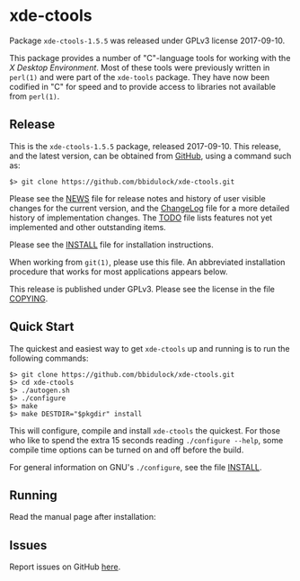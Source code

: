 [xde-ctools -- read me first file.  2017-09-10]: #

xde-ctools
===============

Package `xde-ctools-1.5.5` was released under GPLv3 license 2017-09-10.

This package provides a number of "C"-language tools for working with
the _X Desktop Environment_.  Most of these tools were previously
written in `perl(1)` and were part of the `xde-tools` package.  They
have now been codified in "C" for speed and to provide access to
libraries not available from `perl(1)`.


Release
-------

This is the `xde-ctools-1.5.5` package, released 2017-09-10.  This
release, and the latest version, can be obtained from [GitHub][1], using
a command such as:

    $> git clone https://github.com/bbidulock/xde-ctools.git

Please see the [NEWS][3] file for release notes and history of user
visible changes for the current version, and the [ChangeLog][4] file for
a more detailed history of implementation changes.  The [TODO][5] file
lists features not yet implemented and other outstanding items.

Please see the [INSTALL][7] file for installation instructions.

When working from `git(1)`, please use this file.  An abbreviated
installation procedure that works for most applications appears below.

This release is published under GPLv3.  Please see the license in the
file [COPYING][9].


Quick Start
-----------

The quickest and easiest way to get `xde-ctools` up and running is to run
the following commands:

    $> git clone https://github.com/bbidulock/xde-ctools.git
    $> cd xde-ctools
    $> ./autogen.sh
    $> ./configure
    $> make
    $> make DESTDIR="$pkgdir" install

This will configure, compile and install `xde-ctools` the quickest.  For
those who like to spend the extra 15 seconds reading `./configure
--help`, some compile time options can be turned on and off before the
build.

For general information on GNU's `./configure`, see the file
[INSTALL][7].


Running
-------

Read the manual page after installation:


Issues
------

Report issues on GitHub [here][2].



[1]: https://github.com/bbidulock/xde-ctools
[2]: https://github.com/bbidulock/xde-ctools/issues
[3]: https://github.com/bbidulock/xde-ctools/blob/master/NEWS
[4]: https://github.com/bbidulock/xde-ctools/blob/master/ChangeLog
[5]: https://github.com/bbidulock/xde-ctools/blob/master/TODO
[6]: https://github.com/bbidulock/xde-ctools/blob/master/COMPLIANCE
[7]: https://github.com/bbidulock/xde-ctools/blob/master/INSTALL
[8]: https://github.com/bbidulock/xde-ctools/blob/master/LICENSE
[9]: https://github.com/bbidulock/xde-ctools/blob/master/COPYING

[ vim: set ft=markdown sw=4 tw=72 nocin nosi fo+=tcqlorn spell: ]: #
